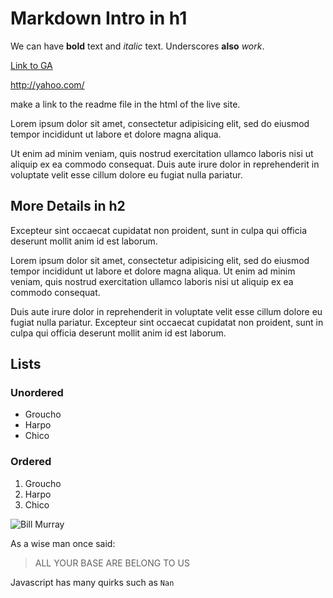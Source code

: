 # Markdown Intro in h1

We can have **bold** text and *italic* text. Underscores __also__ _work_.

[Link to GA](http://generalassembl.ly/)

http://yahoo.com/

make a link to the readme file in the html of the live site.

Lorem ipsum dolor sit amet, consectetur adipisicing elit, sed do eiusmod tempor incididunt ut labore et dolore magna aliqua.

Ut enim ad minim veniam, quis nostrud exercitation ullamco laboris nisi ut aliquip ex ea commodo consequat. Duis aute irure dolor in reprehenderit in voluptate velit esse cillum dolore eu fugiat nulla pariatur.

## More Details in h2
Excepteur sint occaecat cupidatat non proident, sunt in culpa qui officia deserunt mollit anim id est laborum.

Lorem ipsum dolor sit amet, consectetur adipisicing elit, sed do eiusmod tempor incididunt ut labore et dolore magna aliqua. Ut enim ad minim veniam, quis nostrud exercitation ullamco laboris nisi ut aliquip ex ea commodo consequat.

Duis aute irure dolor in reprehenderit in voluptate velit esse cillum dolore eu fugiat nulla pariatur. Excepteur sint occaecat cupidatat non proident, sunt in culpa qui officia deserunt mollit anim id est laborum.

## Lists
### Unordered
* Groucho
* Harpo
* Chico

### Ordered
1. Groucho
2. Harpo
3. Chico

![Bill Murray](http://fillmurray.com/150/150)

As a wise man once said:
> ALL YOUR BASE ARE BELONG TO US

Javascript has many quirks such as `Nan`
